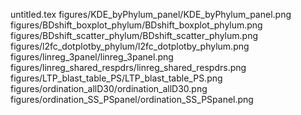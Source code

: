 untitled.tex
figures/KDE_byPhylum_panel/KDE_byPhylum_panel.png
figures/BDshift_boxplot_phylum/BDshift_boxplot_phylum.png
figures/BDshift_scatter_phylum/BDshift_scatter_phylum.png
figures/l2fc_dotplotby_phylum/l2fc_dotplotby_phylum.png
figures/linreg_3panel/linreg_3panel.png
figures/linreg_shared_respdrs/linreg_shared_respdrs.png
figures/LTP_blast_table_PS/LTP_blast_table_PS.png
figures/ordination_allD30/ordination_allD30.png
figures/ordination_SS_PSpanel/ordination_SS_PSpanel.png
